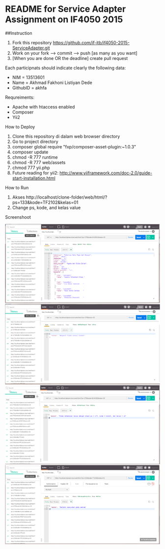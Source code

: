 # README for Service Adapter Assignment on IF4050 2015

##Instruction
1. Fork this repository https://github.com/if-itb/if4050-2015-ServiceAdapter.git
2. Work on your fork --> commit --> push [as many as you want]
3. [When you are done OR the deadline] create pull request  

Each participnats should indicate clearly the following data:
 * NIM      = 13513601
 * Name     = Akhmad Fakhoni Listiyan Dede
 * GithubID = akhfa

Requreiments:
 * Apache with htaccess enabled
 * Composer
 * Yii2

How to Deploy
 1. Clone this repository di dalam web browser directory
 2. Go to project directory
 3. composer global require "fxp/composer-asset-plugin:~1.0.3"
 4. composer update
 5. chmod -R 777 runtime
 6. chmod -R 777 web/assets
 7. chmod 777 yii.php
 8. Future reading for yii2: http://www.yiiframework.com/doc-2.0/guide-start-installation.html
 
How to Run
 1. Akses http://localhost/clone-folder/web/html/?ps=133&kode=TF2102&kelas=01
 2. Change ps, kode, and kelas value
 
Screenshoot
 
 ![Success Request](screenshoot/200.png?raw=true "Success Request")
 ![Bad Request](screenshoot/400.png?raw=true "Bad Request")
 ![Request not found](screenshoot/404.png?raw=true "Request not found")
 ![Kesalahan Server](screenshoot/500.png?raw=true "Kesalahan Server")